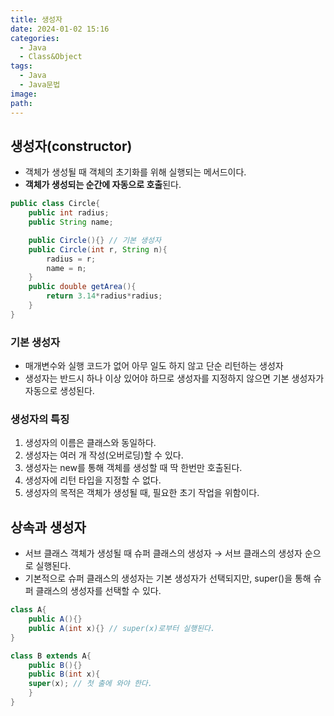 ```yaml
---
title: 생성자
date: 2024-01-02 15:16
categories:
  - Java
  - Class&Object
tags:
  - Java
  - Java문법
image: 
path:
---
```


## 생성자(constructor)
+ 객체가 생성될 때 객체의 초기화를 위해 실행되는 메서드이다.
+ **객체가 생성되는 순간에 자동으로 호출**된다.

```java
public class Circle{
    public int radius;
    public String name;

    public Circle(){} // 기본 생성자
    public Circle(int r, String n){
        radius = r;
        name = n;
    }
    public double getArea(){
        return 3.14*radius*radius;
    }
}
```

### 기본 생성자
+ 매개변수와 실행 코드가 없어 아무 일도 하지 않고 단순 리턴하는 생성자
+ 생성자는 반드시 하나 이상 있어야 하므로 생성자를 지정하지 않으면 기본 생성자가 자동으로 생성된다.

### 생성자의 특징
1. 생성자의 이름은 클래스와 동일하다.
2. 생성자는 여러 개 작성(오버로딩)할 수 있다.
3. 생성자는 new를 통해 객체를 생성할 때 딱 한번만 호출된다.
4. 생성자에 리턴 타입을 지정할 수 없다.
5. 생성자의 목적은 객체가 생성될 때, 필요한 초기 작업을 위함이다.

## 상속과 생성자
+ 서브 클래스 객체가 생성될 때 슈퍼 클래스의 생성자 → 서브 클래스의 생성자 순으로 실행된다.
+ 기본적으로 슈퍼 클래스의 생성자는 기본 생성자가 선택되지만, super()을 통해 슈퍼 클래스의 생성자를 선택할 수 있다.

```java
class A{
	public A(){}
    public A(int x){} // super(x)로부터 실행된다.
}

class B extends A{
	public B(){}
    public B(int x){
    super(x); // 첫 출에 와야 한다.
    }
}
```